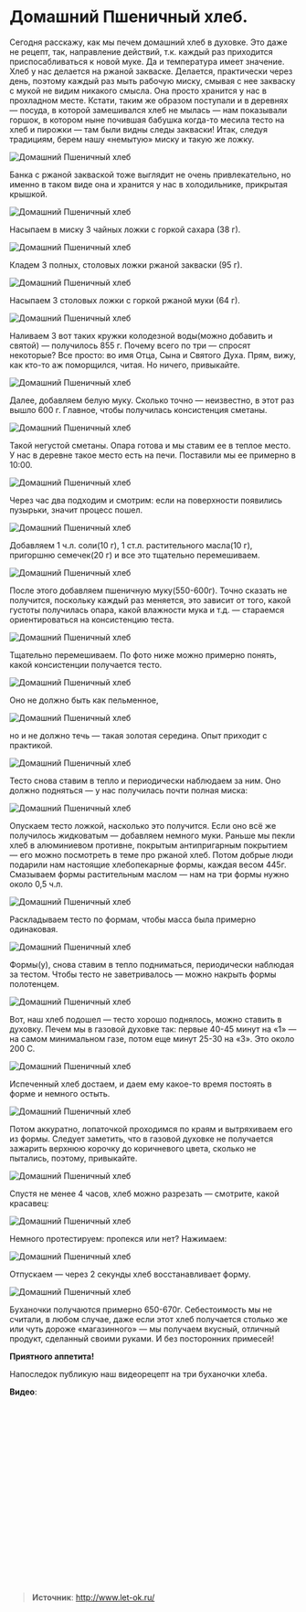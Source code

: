 # Домашний Пшеничный хлеб.

Сегодня расскажу, как мы печем домашний хлеб в духовке. Это даже не рецепт, так, направление действий, т.к. каждый раз приходится приспосабливаться к новой муке.  Да и температура имеет значение. Хлеб у нас делается на ржаной закваске. Делается, практически через день, поэтому каждый раз мыть рабочую миску, смывая с нее закваску с мукой не видим никакого смысла. Она просто хранится у нас в прохладном месте. Кстати, таким же образом поступали и в деревнях — посуда, в которой замешивался хлеб не мылась — нам показывали горшок, в котором ныне почившая бабушка когда-то месила тесто на хлеб и пирожки — там были видны следы закваски! Итак, следуя традициям, берем нашу «немытую» миску и такую же ложку.

![Домашний Пшеничный хлеб](/images/Kulinar/Bread/home_pshen_002.jpg 'Домашний Пшеничный хлеб')

Банка с  ржаной закваской тоже выглядит не очень привлекательно, но именно в таком виде она и хранится у нас в холодильнике, прикрытая крышкой.

![Домашний Пшеничный хлеб](/images/Kulinar/Bread/home_pshen_003.jpg 'Домашний Пшеничный хлеб')

Насыпаем в миску 3 чайных ложки с горкой сахара (38 г).

![Домашний Пшеничный хлеб](/images/Kulinar/Bread/home_pshen_004.jpg 'Домашний Пшеничный хлеб')

Кладем 3 полных,  столовых ложки ржаной закваски (95 г).

![Домашний Пшеничный хлеб](/images/Kulinar/Bread/home_pshen_005.jpg 'Домашний Пшеничный хлеб')

Насыпаем 3 столовых ложки с горкой ржаной муки (64 г).

![Домашний Пшеничный хлеб](/images/Kulinar/Bread/home_pshen_006.jpg 'Домашний Пшеничный хлеб')

Наливаем 3 вот таких кружки колодезной воды(можно добавить и святой) — получилось 855 г. Почему всего по три — спросят некоторые? Все просто: во имя Отца, Сына и Святого Духа. Прям, вижу, как кто-то аж поморщился, читая. Но ничего, привыкайте.

![Домашний Пшеничный хлеб](/images/Kulinar/Bread/home_pshen_007.jpg 'Домашний Пшеничный хлеб')

Далее, добавляем белую муку. Сколько точно — неизвестно, в этот раз вышло 600 г. Главное, чтобы получилась консистенция сметаны.

![Домашний Пшеничный хлеб](/images/Kulinar/Bread/home_pshen_008.jpg 'Домашний Пшеничный хлеб')

Такой негустой сметаны. Опара готова и мы ставим ее в теплое место. У нас в деревне такое место есть на печи. Поставили мы ее примерно в 10:00.

![Домашний Пшеничный хлеб](/images/Kulinar/Bread/home_pshen_009.jpg 'Домашний Пшеничный хлеб')

Через час два подходим и смотрим: если на поверхности появились пузырьки, значит процесс пошел.

![Домашний Пшеничный хлеб](/images/Kulinar/Bread/home_pshen_010.jpg 'Домашний Пшеничный хлеб')

Добавляем 1 ч.л. соли(10 г), 1 ст.л. растительного масла(10 г), пригоршню семечек(20 г) и все это тщательно перемешиваем.

![Домашний Пшеничный хлеб](/images/Kulinar/Bread/home_pshen_011.jpg 'Домашний Пшеничный хлеб')

После этого добавляем пшеничную муку(550-600г). Точно сказать не получится, поскольку каждый раз меняется, это зависит от того, какой густоты получилась опара, какой влажности мука и т.д. — стараемся ориентироваться на консистенцию теста.

![Домашний Пшеничный хлеб](/images/Kulinar/Bread/home_pshen_012.jpg 'Домашний Пшеничный хлеб')

Тщательно перемешиваем. По фото ниже можно примерно понять, какой консистенции получается тесто.

![Домашний Пшеничный хлеб](/images/Kulinar/Bread/home_pshen_013.jpg 'Домашний Пшеничный хлеб')

Оно не должно быть как пельменное,

![Домашний Пшеничный хлеб](/images/Kulinar/Bread/home_pshen_014.jpg 'Домашний Пшеничный хлеб')

но и не должно течь — такая золотая середина. Опыт приходит с практикой.

![Домашний Пшеничный хлеб](/images/Kulinar/Bread/home_pshen_015.jpg 'Домашний Пшеничный хлеб')

Тесто снова ставим в тепло и периодически наблюдаем за ним. Оно должно подняться — у нас получилась почти полная миска:

![Домашний Пшеничный хлеб](/images/Kulinar/Bread/home_pshen_016.jpg 'Домашний Пшеничный хлеб')

Опускаем тесто ложкой, насколько это получится. Если оно всё же получилось жидковатым — добавляем немного муки. Раньше мы пекли хлеб в алюминиевом противне, покрытым антипригарным покрытием — его можно посмотреть в теме про ржаной хлеб. Потом добрые люди подарили нам настоящие хлебопекарные формы, каждая весом 445г. Смазываем формы растительным маслом — нам на три формы нужно около 0,5 ч.л. 

![Домашний Пшеничный хлеб](/images/Kulinar/Bread/home_pshen_017.jpg 'Домашний Пшеничный хлеб')

Раскладываем тесто по формам, чтобы масса была примерно одинаковая.

![Домашний Пшеничный хлеб](/images/Kulinar/Bread/home_pshen_018.jpg 'Домашний Пшеничный хлеб')

Формы(у), снова ставим в тепло подниматься, периодически наблюдая за тестом. Чтобы тесто не заветривалось — можно накрыть формы полотенцем.

![Домашний Пшеничный хлеб](/images/Kulinar/Bread/home_pshen_019.jpg 'Домашний Пшеничный хлеб')

Вот, наш хлеб подошел — тесто хорошо поднялось, можно ставить в духовку. Печем мы в газовой духовке так: первые 40-45 минут на «1» — на самом минимальном газе, потом еще минут 25-30 на «3». Это около 200 С.

![Домашний Пшеничный хлеб](/images/Kulinar/Bread/home_pshen_020.jpg 'Домашний Пшеничный хлеб')

Испеченный хлеб достаем, и даем ему какое-то время постоять в форме и немного остыть.

![Домашний Пшеничный хлеб](/images/Kulinar/Bread/home_pshen_021.jpg 'Домашний Пшеничный хлеб')

Потом аккуратно, лопаточкой проходимся по краям и вытряхиваем его из формы. Следует заметить, что в газовой духовке не получается зажарить верхнюю корочку до коричневого цвета, сколько не пытались, поэтому, привыкайте.

![Домашний Пшеничный хлеб](/images/Kulinar/Bread/home_pshen_022.jpg 'Домашний Пшеничный хлеб')

Спустя не менее 4 часов, хлеб можно разрезать — смотрите, какой красавец:

![Домашний Пшеничный хлеб](/images/Kulinar/Bread/home_pshen_023.jpg 'Домашний Пшеничный хлеб')

Немного протестируем: пропекся или нет? Нажимаем:

![Домашний Пшеничный хлеб](/images/Kulinar/Bread/home_pshen_024.jpg 'Домашний Пшеничный хлеб')

Отпускаем — через 2 секунды хлеб восстанавливает форму.

![Домашний Пшеничный хлеб](/images/Kulinar/Bread/home_pshen_025.jpg 'Домашний Пшеничный хлеб')

Буханочки получаются примерно 650-670г. Себестоимость мы не считали, в любом случае, даже если этот хлеб получается столько же или чуть дороже «магазинного» — мы получаем вкусный, отличный продукт, сделанный своими руками. И без посторонних примесей! 

**Приятного аппетита!**

Напоследок публикую наш видеорецепт на три буханочки хлеба.

**Видео**:

<div class="youtube" id="oSMgTaAZuTg" style="width: 560px; height: 315px;"></div>

> **Источник**: http://www.let-ok.ru/
